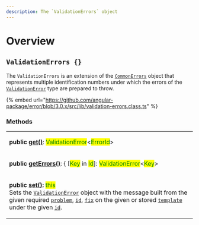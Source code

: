 ```yaml
---
description: The `ValidationErrors` object
---
```


# Overview

## `ValidationErrors {}`

The `ValidationErrors` is an extension of the [`CommonErrors`](broken-reference) object that represents multiple identification numbers under which the errors of the [`ValidationError`](broken-reference) type are prepared to throw.

{% embed url="https://github.com/angular-package/error/blob/3.0.x/src/lib/validation-errors.class.ts" %}

### Methods

|                                                                                                                                                                                                                                                                                                                                                                                                                                                                                                                                                                                                                                                                             |
| --------------------------------------------------------------------------------------------------------------------------------------------------------------------------------------------------------------------------------------------------------------------------------------------------------------------------------------------------------------------------------------------------------------------------------------------------------------------------------------------------------------------------------------------------------------------------------------------------------------------------------------------------------------------------- |
| <p><strong>public</strong> <a href="methods/get.md"><strong>get()</strong></a>: <mark style="color:green;">ValidationError</mark>&#x3C;<mark style="color:green;">ErrorId</mark>> | <mark style="color:green;">undefined</mark><br>Returns the <a href="broken-reference"><code>ValidationError</code></a> instance of the given <a href="../getting-started/basic-concepts.md#unique-identification">unique identification</a> <a href="methods/get.md#id-errorid"><code>id</code></a> if set, otherwise <a href="https://developer.mozilla.org/en-US/docs/Web/JavaScript/Reference/Global_Objects/undefined"><code>undefined</code></a>.</p>                              |
| <p><strong>public</strong> <a href="methods/geterrors.md"><strong>getErrors()</strong></a>: { [<mark style="color:green;">Key</mark> in <mark style="color:green;">Id</mark>]: <mark style="color:green;">ValidationError</mark>&#x3C;<mark style="color:green;">Key</mark>> | <mark style="color:green;">undefined</mark> }<br>Returns an <a href="https://developer.mozilla.org/en-US/docs/Web/JavaScript/Reference/Global_Objects/Object"><code>object</code></a> of set type errors, where the key is a <a href="../getting-started/basic-concepts.md#unique-identification">unique identification</a>.</p>                                                             |
| <p><strong>public</strong> <a href="v-methods/v-set.md"><strong>set()</strong></a><strong>:</strong> <mark style="color:green;">this</mark><br>Sets the <a href="broken-reference"><code>ValidationError</code></a> object with the message built from the given required <a href="v-methods/v-set.md#problem-string"><code>problem</code></a>, <a href="v-methods/v-set.md#id-errorid"><code>id</code></a>, <a href="v-methods/v-set.md#fix-string"><code>fix</code></a> on the given or stored <a href="v-methods/v-set.md#template-validationerrors.template"><code>template</code></a> under the given <a href="v-methods/v-set.md#id-errorid"><code>id</code></a>.</p> |
